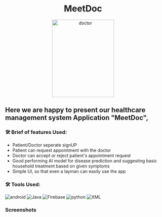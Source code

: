 <h1 align="center">MeetDoc</h1>
<p align="center"><a href="https://ibb.co/xFN07WG"><img src="https://i.ibb.co/mN3wckt/doctor.png" alt="doctor" border="0" width="200px" height="250px"></a></p>
<h2 align="left">Here we are happy to present our healthcare management system Application "MeetDoc",<br> </h2>

### 🛠️ Brief of features Used:
<ul>
  <li>Patient/Doctor seperate signUP</li>
  <li>Patient can request appointment with the doctor</li>
  <li>Doctor can accept or reject patient's appointment request</li>
  <li>Good performing AI model for disease prediction and suggesting basic household treatment based on given symptoms</li>  
  <li>Simple UI, so that even a layman can easily use the app</li>  
</ul>


### 🛠️ Tools Used:
  ![android](https://img.shields.io/badge/Android%20Studio-ED8B00?style=for-the-badge&logo=android&logoColor=white)
  ![Java](https://img.shields.io/badge/Java-0095D5?&style=for-the-badge&logo=Java&logoColor=white)
  ![Firebase](https://img.shields.io/badge/firebase-ffca28?style=for-the-badge&logo=firebase)
  ![python](https://img.shields.io/badge/Python-ffca28?style=for-the-badge&logo=Python) 
  ![XML](https://img.shields.io/badge/xml-ffca28?style=for-the-badge&logo=xml) 
  
### Screenshots
<p align="center">
  
</p>
  


